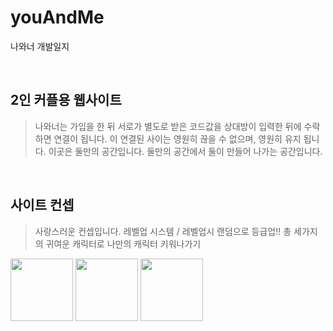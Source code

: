 # youAndMe
나와너 개발일지

<br/>

## 2인 커플용 웹사이트
> 나와너는 가입을 한 뒤 서로가 별도로 받은 코드값을 상대방이 입력한 뒤에 수락하면 연결이 됩니다.
> 이 연결된 사이는 영원히 끊을 수 없으며, 영원히 유지 됩니다.
> 이곳은 둘만의 공간입니다.
> 둘만의 공간에서 둘이 만들어 나가는 공간입니다.

<br/>

## 사이트 컨셉
> 사랑스러운 컨셉입니다.
> 레벨업 시스템 / 레벨업시 랜덤으로 등급업!!
> 총 세가지의 귀여운 캐릭터로 나만의 캐릭터 키워나가기

<img src="https://github.com/user-attachments/assets/ea64fc73-725f-4433-bd13-bafc990e1b5c" width="100" />
<img src="https://github.com/user-attachments/assets/2abfc0f6-c3e8-4db3-80dd-24b5e74e1e70" width="100" />
<img src="https://github.com/user-attachments/assets/0ff6e58f-1555-44d8-b97e-68e86482830e" width="100" />


